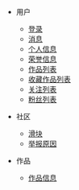* 用户
    * [登录](/user/login.md)
    * [消息](/user/messages.md)
    * [个人信息](/user/details.md)
    * [荣誉信息](/user/honor.md)
    * [作品列表](/user/work-list.md)
    * [收藏作品列表](/user/collection-work-list.md)
    * [关注列表](/user/follow-list.md)
    * [粉丝列表](/user/fan-list.md)
    
* 社区
    * [滑块](/community/banners.md)
    * [举报原因](/community/report_reasons.md)
  
* 作品
    * [作品信息](/work/details.md)